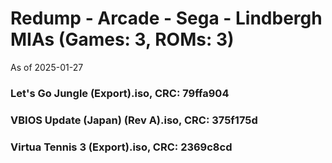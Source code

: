 # Redump - Arcade - Sega - Lindbergh MIAs (Games: 3, ROMs: 3)
As of 2025-01-27
### Let's Go Jungle (Export).iso, CRC: 79ffa904
### VBIOS Update (Japan) (Rev A).iso, CRC: 375f175d
### Virtua Tennis 3 (Export).iso, CRC: 2369c8cd
